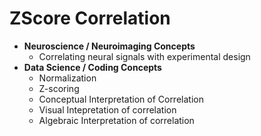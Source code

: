 # ZScore Correlation
- **Neuroscience / Neuroimaging Concepts**
    - Correlating neural signals with experimental design
- **Data Science / Coding Concepts**
    - Normalization
    - Z-scoring
    - Conceptual Interpretation of Correlation
    - Visual Intepretation of correlation
    - Algebraic Interpretation of correlation

